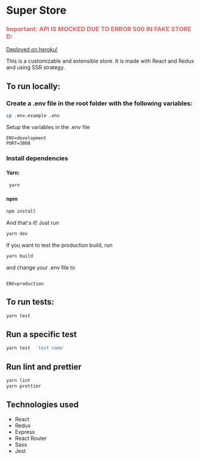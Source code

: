 # Super Store

<h3 style="color:#dc6565">
Important: API IS MOCKED DUE TO ERROR 500 IN FAKE STORE D:
</h3>

[Deployed on heroku!](https://super-store-rra.herokuapp.com/)

This is a customizable and extensible store. It is made with React and Redux and using SSR strategy.

## To run locally:

### Create a .env file in the root folder with the following variables:

```bash
cp .env.example .env
```

Setup the variables in the .env file

```env
ENV=development
PORT=3000
```

### Install dependencies

#### Yarn:

```bash
 yarn
 ```

#### npm

```bash
npm install
```

And that's it! Just run

```bash
yarn dev
```

If you want to test the production build, run

```bash
yarn build
```

and change your .env file to

```

ENV=production
```

## To run tests:

```bash
yarn test
```

## Run a specific test

```bash
yarn test  'test name'
```

## Run lint and prettier

```bash
yarn lint
yarn prettier
```

## Technologies used

- React
- Redux
- Express
- React Router
- Sass
- Jest
